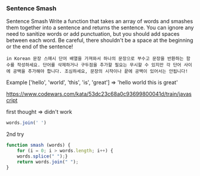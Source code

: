 
### Sentence Smash
Sentence Smash
Write a function that takes an array of words and smashes them together into a sentence and returns the sentence.
You can ignore any need to sanitize words or add punctuation, but you should add spaces between each word. Be careful, 
there shouldn't be a space at the beginning or the end of the sentence!


`in Korean
문장 스매시
단어 배열을 가져와서 하나의 문장으로 부수고 문장을 반환하는 함수를 작성하세요.
단어를 삭제하거나 구두점을 추가할 필요는 무시할 수 있지만 각 단어 사이에 공백을 추가해야 합니다. 조심하세요,
문장의 시작이나 끝에 공백이 있어서는 안됩니다!
`

Example
['hello', 'world', 'this', 'is', 'great']  =>  'hello world this is great'


https://www.codewars.com/kata/53dc23c68a0c93699800041d/train/javascript

first thought => didn't work
```js
words.join(' ') 
```

2nd try
```js
function smash (words) {
    for (i = 0; i > words.length; i++) {
    words.splice(" ");}
    return words.join(" ");
}
```
